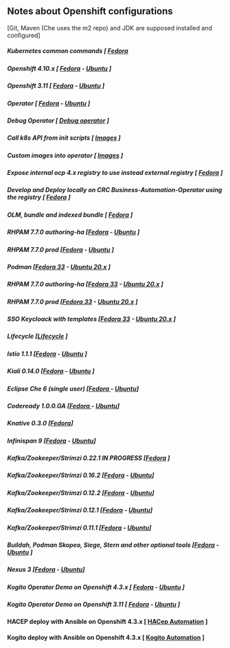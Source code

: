 ## Notes about Openshift configurations 
 [Git, Maven (Che uses the m2 repo) and JDK are supposed installed and configured]
##### Kubernetes common commands [ **[Fedora](fedora/kubernetes.md)**
##### Openshift 4.10.x [ **[Fedora](fedora/openshift_4.md)**  - **[Ubuntu](ubuntu/openshift_4.md)** ]
##### Openshift 3.11 [ **[Fedora](fedora/openshift.md)**  - **[Ubuntu](ubuntu/openshift.md)** ]
##### Operator [ **[Fedora](fedora/operator.md)**  - **[Ubuntu](#quay)** ]
##### Debug Operator [ **[Debug operator](common/debug_operator.md)**  ]
##### Call k8s API from init scripts [ **[Images](common/images.md)**  ]
##### Custom images into operator [ **[Images](fedora/customImageIntoOperator.md)**  ]
##### Expose internal ocp 4.x registry to use instead external registry [ **[Fedora](fedora/expose_registry_ocp4.md)**  ]
##### Develop and Deploy locally on CRC Business-Automation-Operator using the registry [ **[Fedora](fedora/business_automation_operator_crc.md)**  ]
##### OLM, bundle and indexed bundle [ **[Fedora](fedora/olm.md)**  ]


##### RHPAM 7.7.0 authoring-ha [**[Fedora](fedora/rhpam_openshift_authoring_ha.md)** - **[Ubuntu]()** ]
##### RHPAM 7.7.0 prod [**[Fedora](fedora/rhpam_openshift_prod.md)** - **[Ubuntu]()** ]
##### Podman [**[Fedora 33](fedora/podman.md)** - **[Ubuntu 20.x]()** ]
##### RHPAM 7.7.0 authoring-ha [**[Fedora 33](fedora/rhpam_openshift_authoring_ha.md)** - **[Ubuntu 20.x]()** ]
##### RHPAM 7.7.0 prod [**[Fedora 33](fedora/rhpam_openshift_prod.md)** - **[Ubuntu 20.x]()** ]
##### SSO Keycloack with templates [**[Fedora 33](fedora/sso.md)** - **[Ubuntu 20.x]()** ]

##### Lifecycle [**[Lifecycle](common/lifecycle.md)** ]

##### Istio 1.1.1 [**[Fedora](fedora/istio.md)** - **[Ubuntu](ubuntu/istio.md)** ]
##### Kiali 0.14.0 [**[Fedora](fedora/kiali.md)** - **[Ubuntu](ubuntu/kiali.md)** ]
##### Eclipse Che 6 (single user) [**[Fedora ](fedora/eclipse_che.md)** - **[Ubuntu](ubuntu/eclipse_che.md)**]
##### Codeready 1.0.0.GA [**[Fedora ](fedora/codeReady.md)** - **[Ubuntu](ubuntu/codeReady.md)**]
##### Knative 0.3.0 [**[Fedora](fedora/knative.md)**]
##### Infinispan 9 [**[Fedora](fedora/infinispan.md)** - **[Ubuntu](ubuntu/infinispan.md)**]
##### Kafka/Zookeeper/Strimzi 0.22.1 IN PROGRESS [[Fedora](fedora/kafka_0221.md) ]
##### Kafka/Zookeeper/Strimzi 0.16.2  [[Fedora](fedora/kafka_0162.md) - [Ubuntu](ubuntu/kafka_0162.md)]
##### Kafka/Zookeeper/Strimzi 0.12.2  [[Fedora](fedora/kafka_0122.md) - [Ubuntu](ubuntu/kafka_0122.md)]
##### Kafka/Zookeeper/Strimzi 0.12.1  [[Fedora](fedora/kafka_0121.md) - [Ubuntu](ubuntu/kafka_0121.md)]
##### Kafka/Zookeeper/Strimzi 0.11.1  [[Fedora](fedora/kafka.md) - [Ubuntu](ubuntu/kafka.md)]

##### Buildah, Podman Skopeo, Siege,  Stern and other optional tools [**[Fedora](fedora/optional.md)**  - **[Ubuntu](ubuntu/optional.md)** ]
##### Nexus 3 [**[Fedora](fedora/nexus.md)** - **[Ubuntu](ubuntu/nexus.md)**]

##### Kogito Operator Demo on Openshift 4.3.x [ **[Fedora](fedora/kogito_openshift_4.md)**  - **[Ubuntu](ubuntu/kogito_openshift_4.md)** ]
##### Kogito Operator Demo on Openshift 3.11 [ **[Fedora](fedora/kogito_openshift.md)**  - **[Ubuntu](ubuntu/kogito_openshift.md)** ]

#### HACEP deploy with Ansible on Openshift 4.3.x [ **[HACep Automation](https://github.com/desmax74/openshift-drools-hacep-automation)** ]
#### Kogito deploy with Ansible on Openshift 4.3.x [ **[Kogito Automation](https://github.com/desmax74/openshift-kogito-automation)** ]
